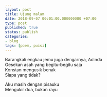 ```yaml
---
layout: post
title: Ujung malam
date: 2018-09-07 00:01:00.000000000 +07:00
type: post
published: true
status: publish
categories:
- blog
tags: [poem, puisi]
---
```


Barangkali engkau jemu juga dengarnya, Adinda<br>
Gesekan asah yang begitu-begitu saja<br>
Konstan mengusik benak<br>
Siapa yang tidak?<br>

Aku masih dengan pisauku<br>
Mengukir doa, bukan rayu<br>

